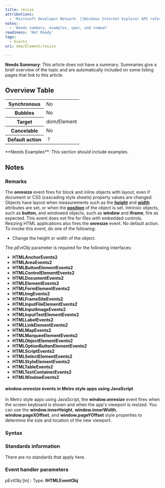 ```yaml
---
title: resize
attributions:
  - 'Microsoft Developer Network: [[Windows Internet Explorer API reference](http://msdn.microsoft.com/en-us/library/ie/hh828809%28v=vs.85%29.aspx) Article]'
notes:
  - 'Needs summary, examples, spec, and compat'
readiness: 'Not Ready'
tags:
  - Events
uri: dom/Element/resize

---
```

**Needs Summary**: This article does not have a summary. Summaries give a brief overview of the topic and are automatically included on some listing pages that link to this article.

## Overview Table

<table class="wikitable">
<tr>
<th>
Synchronous

</th>
<td>
No

</td>
</tr>
<tr>
<th>
Bubbles

</th>
<td>
No

</td>
</tr>
<tr>
<th>
Target

</th>
<td>
dom/Element

</td>
</tr>
<tr>
<th>
Cancelable

</th>
<td>
No

</td>
</tr>
<tr>
<th>
Default action

</th>
<td>
 ?

</td>
</tr>
</table>
**Needs Examples**: This section should include examples.

## Notes

### Remarks

The **onresize** event fires for block and inline objects with layout, even if document or CSS (cascading style sheets) property values are changed. Objects have layout when measurements such as the [**height**](/css/properties/height) and [**width**](/css/properties/width) attributes are set, or when the [**position**](/css/properties/position) of the object is set. Intrinsic objects, such as **button**, and windowed objects, such as **window** and **iframe**, fire as expected. This event does not fire for files with embedded controls. Resizing HTML applications also fires the **onresize** event. No default action. To invoke this event, do one of the following:

-   Change the height or width of the object.

The *pEvtObj* parameter is required for the following interfaces:

-   **HTMLAnchorEvents2**
-   **HTMLAreaEvents2**
-   **HTMLButtonElementEvents2**
-   **HTMLControlElementEvents2**
-   **HTMLDocumentEvents2**
-   **HTMLElementEvents2**
-   **HTMLFormElementEvents2**
-   **HTMLImgEvents2**
-   **HTMLFrameSiteEvents2**
-   **HTMLInputFileElementEvents2**
-   **HTMLInputImageEvents2**
-   **HTMLInputTextElementEvents2**
-   **HTMLLabelEvents2**
-   **HTMLLinkElementEvents2**
-   **HTMLMapEvents2**
-   **HTMLMarqueeElementEvents2**
-   **HTMLObjectElementEvents2**
-   **HTMLOptionButtonElementEvents2**
-   **HTMLScriptEvents2**
-   **HTMLSelectElementEvents2**
-   **HTMLStyleElementEvents2**
-   **HTMLTableEvents2**
-   **HTMLTextContainerEvents2**
-   **HTMLWindowEvents2**

#### window.onresize events in Metro style apps using JavaScript

In Metro style apps using JavaScript, the **window.onresize** event fires when the screen keyboard is shown and when the app's viewport is resized. You can use the **window.innerHeight**, **window.innerWidth**, **window.pageXOffset**, and **window.pageYOffset** style properties to determine the size and location of the new viewport.

### Syntax

### Standards information

There are no standards that apply here.

### Event handler parameters

*pEvtObj* [in]
:   Type: ****IHTMLEventObj****


